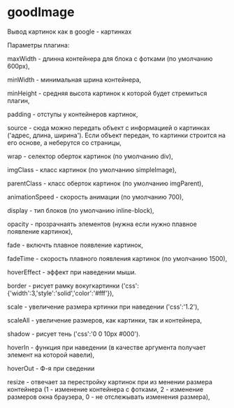 goodImage
==========
Вывод картинок как в google - картинках

Параметры плагина:

maxWidth - длинна контейнера для блока с фотками (по умолчанию 600px),

minWidth - минимальная шрина контейнера,

minHeight - средняя высота картинок к которой будет стремиться плагин,

padding - отступы у контейнеров картинок,

source - сюда можно передать объект с информацией о картинках ('адрес, длина, ширина'). Если объект передан, то картинки строится на его основе, а неберутся со страницы,

wrap - селектор оберток картинок (по умолчанию div),

imgClass - класс картинок (по умолчанию simpleImage),

parentClass - класс оберток картинок (по умолчанию imgParent),

animationSpeed - скорость анимации (по умолчанию 700),

display - тип блоков (по умолчанию inline-block),

opacity - прозрачнаять элементов (нужна если нужно плавное появление картинок),

fade - включть плавное появление картинок,

fadeTime - скорость плавного появления картинок (по умолчанию 1500),

hoverEffect - эффект при наведении мыши.
  
  border - рисует рамку вокугкартинки ('css':{'width':3,'style':'solid','color':'#fff'}),
  
  scale - увеличение размера кртинки при наведении  ('css':'1.2'),
  
  scaleAll - увеличение размеров, как картинки, так и контейнера,
  
  shadow - рисует тень ('css':'0 0 10px #000').
  
hoverIn - функция при наведении (в качестве аргумента получает элемент на которой навели),

hoverOut - Ф-я при сведении 

resize - отвечает за перестройку картинок при из менении размера контейнера (1 - изменение контейнера с фотками, 2 - изменение размеров окна браузера, 0 - не отслежывать изменения размера),

